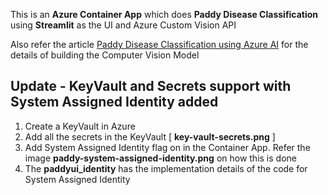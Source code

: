 This is an **Azure Container App** which does **Paddy Disease Classification** using **Streamlit** as the UI and Azure Custom Vision API               

Also refer the article [Paddy Disease Classification using Azure AI](https://dev.to/ambarishg/paddy-doctor-paddy-disease-classification-1b7i) for the details of building the Computer Vision Model         

## Update -  KeyVault and Secrets support with System Assigned Identity added     

1. Create a KeyVault in Azure    
2. Add all the secrets in the KeyVault [ **key-vault-secrets.png** ]        
3. Add System Assigned Identity flag on in the Container App. Refer the image **paddy-system-assigned-identity.png** on how this is done     
4. The **paddyui_identity** has the implementation details of the code for System Assigned Identity         

